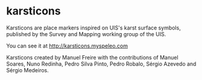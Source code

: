 # karsticons
Karsticons are place markers inspired on UIS's karst surface symbols, published by the Survey and Mapping working group of the UIS.

You can see it at http://karsticons.myspeleo.com 

Karsticons created by Manuel Freire with the contributions of Manuel Soares, Nuno Redinha, Pedro Silva Pinto, Pedro Robalo, Sérgio Azevedo and Sérgio Medeiros.
